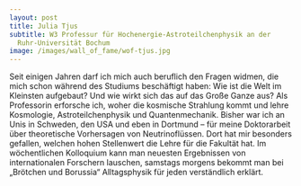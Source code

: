 ```yaml
---
layout: post
title: Julia Tjus
subtitle: W3 Professur für Hochenergie-Astroteilchenphysik an der
  Ruhr-Universität Bochum
image: /images/wall_of_fame/wof-tjus.jpg
---
```

Seit einigen Jahren darf ich mich auch beruflich den Fragen widmen, die mich
schon während des Studiums beschäftigt haben: Wie ist die Welt im Kleinsten
aufgebaut? Und wie wirkt sich das auf das Große Ganze aus? Als Professorin
erforsche ich, woher die kosmische Strahlung kommt und lehre Kosmologie,
Astroteilchenphysik und Quantenmechanik. Bisher war ich an Unis in Schweden,
den USA und eben in Dortmund – für meine Doktorarbeit über theoretische
Vorhersagen von Neutrinoflüssen. Dort hat mir besonders gefallen, welchen
hohen Stellenwert die Lehre für die Fakultät hat. Im wöchentlichen
Kolloquium kann man neuesten Ergebnissen von internationalen Forschern
lauschen, samstags morgens bekommt man bei „Brötchen und Borussia“
Alltagsphysik für jeden verständlich erklärt.
